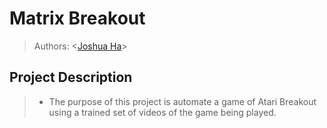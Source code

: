 # Matrix Breakout
 > Authors: \<[Joshua Ha](https://github.com/UserIsBlank)\>

## Project Description
> * The purpose of this project is automate a game of Atari Breakout using a trained set of videos of the game being played.
